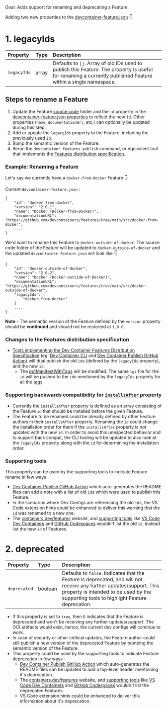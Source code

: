 Goal: Adds support for renaming and deprecating a Feature.

Adding two new properties to the [devcontainer-feature.json](../docs/specs/devcontainer-features.md#devcontainer-featurejson-properties) 👇 

# 1. legacyIds

| Property | Type | Description |
| :--- | :--- | :--- |
| `legacyIds` | array | Defaults to `[]`. Array of old IDs used to publish this Feature. The property is useful for renaming a currently published Feature within a single namespace. |

## Steps to rename a Feature

1. Update the Feature [source code](../docs/specs/features-distribution/#source-code) folder and the `id` property in the [devcontainer-feature.json properties](../docs/specs/devcontainer-features.md#devcontainer-featurejson-properties) to reflect the new `id`. Other properties (`name`, `documentationUrl`, etc.) can optionally be updated during this step.
2. Add or update the `legacyIds` property to the Feature, including the previously used `id`.
3. Bump the semantic version of the Feature.  
4. Rerun the `devcontainer features publish` command, or equivalent tool that implements the [Features distribution specification](../docs/specs/features-distribution/#distribution).

### Example: Renaming a Feature

Let's say we currently have a `docker-from-docker` Feature 👇 

Current `devcontainer-feature.json` : 

```jsonc
{
    "id": "docker-from-docker",
    "version": "2.0.1",
    "name": "Docker (Docker-from-Docker)",
    "documentationURL": "https://github.com/devcontainers/features/tree/main/src/docker-from-docker",
    ....
}
```

We'd want to rename this Feature to `docker-outside-of-docker`. The source code folder of the Feature will be updated to `docker-outside-of-docker` and the updated `devcontainer-feature.json` will look like 👇 

```jsonc
{
    "id": "docker-outside-of-docker",
    "version": "2.0.2",
    "name": "Docker (Docker-outside-of-Docker)",
    "documentationURL": "https://github.com/devcontainers/features/tree/main/src/docker-outside-of-docker",
    "legacyIds": [
        "docker-from-docker"
    ]
    ....
}
```

**Note** - The semantic version of the Feature defined by the `version` property should be **continued** and should not be restarted at `1.0.0`.

### Changes to the Features distribution specification

- [Tools implementing the Dev Container Features Distribution Specification](../docs/specs/features-distribution/#distribution) (eg: [Dev Container CLI](https://github.com/devcontainers/cli) and [Dev Container Publish GitHub Action](https://github.com/marketplace/actions/dev-container-publish)) will dual publish the old `id`s (defined by the `legacyIds` property), and the new `id`.
  - The [putManifestWithTags](https://github.com/devcontainers/cli/blob/main/src/spec-configuration/containerCollectionsOCIPush.ts#L172) will be modified. The same `tgz` file for the `id` will be pushed to the `id`s  mentioned by the `legacyIds` property for all the [tags](https://github.com/devcontainers/cli/blob/main/src/spec-configuration/containerCollectionsOCIPush.ts#L175).

### Supporting backwards compatibility for [`installsAfter`](../docs/specs/devcontainer-features.md#2-the-installsafter-feature-property) property

- Currently the `installsAfter` property is defined as an array consisting of the Feature `id` that should be installed before the given Feature.
- The Feature to be renamed could be already defined by other Feature authors in their `installsAfter` property. Renaming the `id` could change the installation order for them if the `installsAfter` property is not updated with the new `id`. In order to avoid this unexpected behavior and to support back compat, the CLI tooling will be updated to also look at the `legacyIds` property along with the `id` for determining the installation order.
 
 ### Supporting tools
 
This property can be used by the supporting tools to indicate Feature rename in few ways 
 - [Dev Container Publish GitHub Action](https://github.com/devcontainers/action) which auto-generates the README files can add a note with a list of old `id`s which were used to publish this Feature.
 -  In the scenarios where Dev Configs are referencing the old `id`s,  the VS Code extension hints could be enhanced to deliver this warning that the `id` was renamed to a new one.
- The [containers.dev/features](https://containers.dev/features) website, and [supporting tools](https://containers.dev/supporting) like [VS Code Dev Containers](https://marketplace.visualstudio.com/items?itemName=ms-vscode-remote.remote-containers) and [GitHub Codespaces](https://github.com/features/codespaces) wouldn't list the old `id`, instead list the new `id` of Features.
 
# 2. deprecated

| Property | Type | Description |
| :--- | :--- | :--- |
| `deprecated` | boolean | Defaults to `false`. Indicates that the Feature is deprecated, and will not receive any further updates/support. This property is intended to be used by the supporting tools to highlight Feature deprecation. |

- If this property is set to `true`, then it indicates that the Feature is deprecated and won't be receiving any further updates/support. The OCI artifacts would exist, hence, the current dev configs will continue to work.
- In case of security or other ciritical updates, the Feature author could still publish a new version of the deprecated Feature by bumping the semantic version of the Feature.
- This property could be used by the supporting tools to indicate Feature deprecation in few ways -
    - [Dev Container Publish GitHub Action](https://github.com/devcontainers/action) which auto-generates the README files can be updated to add a top-level header mentioning it's deprecation.
    - The [containers.dev/features](https://containers.dev/features) website, and [supporting tools](https://containers.dev/supporting) like [VS Code Dev Containers](https://marketplace.visualstudio.com/items?itemName=ms-vscode-remote.remote-containers) and [GitHub Codespaces](https://github.com/features/codespaces) wouldn't list the deprecated Features.
    -  VS Code extension hints could be enhanced to deliver this information about it's deprecation.
   